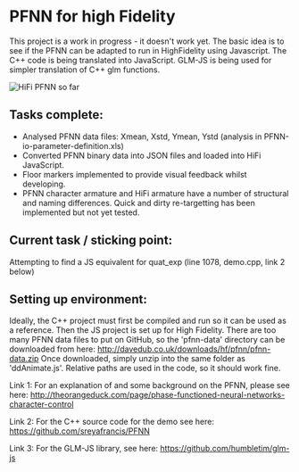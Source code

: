 # PFNN for high Fidelity

This project is a work in progress - it doesn't work yet. 
The basic idea is to see if the PFNN can be adapted to run in HighFidelity using Javascript. The C++ code is being translated into JavaScript. GLM-JS is being used for simpler translation of C++ glm functions.

![HiFi PFNN so far](davedub.co.uk/downloads/hf/pfnn/pfnn-hifi.gif)

## Tasks complete:
* Analysed PFNN data files: Xmean, Xstd, Ymean, Ystd (analysis in PFNN-io-parameter-definition.xls)
* Converted PFNN binary data into JSON files and loaded into HiFi JavaScript.
* Floor markers implemented to provide visual feedback whilst developing.
* PFNN character armature and HiFi armature have a number of structural and naming differences. Quick and dirty re-targetting has been implemented but not yet tested.

## Current task / sticking point:
Attempting to find a JS equivalent for quat_exp (line 1078, demo.cpp, link 2 below)

## Setting up environment:
Ideally, the C++ project must first be compiled and run so it can be used as a reference. 
Then the JS project is set up for High Fidelity. There are too many PFNN data files to put on GitHub, so the 'pfnn-data' directory can be downloaded from here:
http://davedub.co.uk/downloads/hf/pfnn/pfnn-data.zip
Once downloaded, simply unzip into the same folder as 'ddAnimate.js'. Relative paths are used in the code, so it should work fine.

Link 1: For an explanation of and some background on the PFNN, please see here:
http://theorangeduck.com/page/phase-functioned-neural-networks-character-control

Link 2: For the C++ source code for the demo see here:
https://github.com/sreyafrancis/PFNN

Link 3: For the GLM-JS library, see here:
https://github.com/humbletim/glm-js